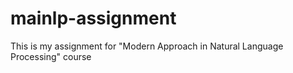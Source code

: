 # mainlp-assignment
This is my assignment for "Modern Approach in Natural Language Processing" course
